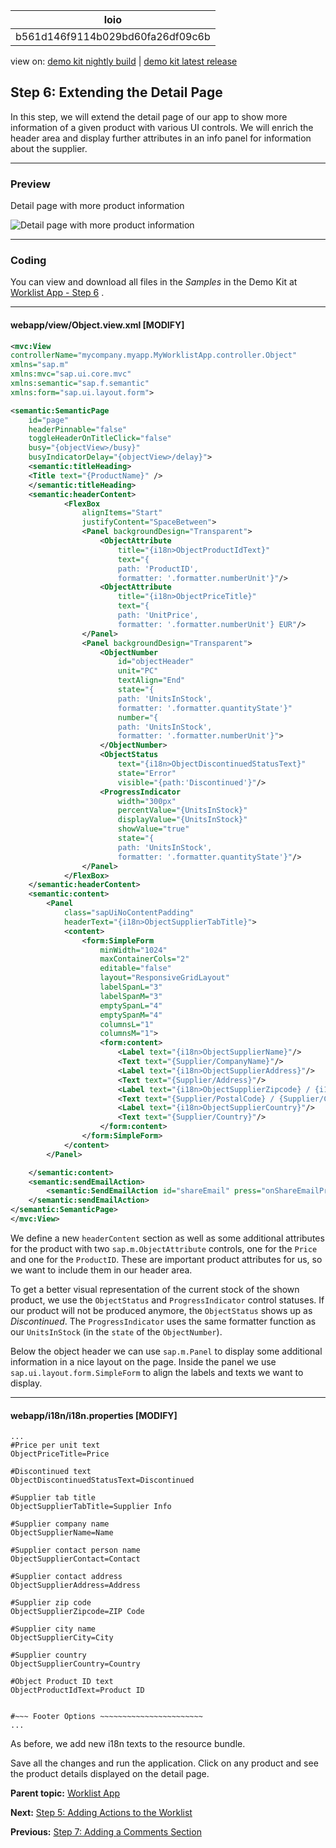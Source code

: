 <!-- loiob561d146f9114b029bd60fa26df09c6b -->

| loio |
| -----|
| b561d146f9114b029bd60fa26df09c6b |

<div id="loio">

view on: [demo kit nightly build](https://openui5nightly.hana.ondemand.com/#/topic/b561d146f9114b029bd60fa26df09c6b) | [demo kit latest release](https://openui5.hana.ondemand.com/#/topic/b561d146f9114b029bd60fa26df09c6b)</div>

## Step 6: Extending the Detail Page

In this step, we will extend the detail page of our app to show more information of a given product with various UI controls. We will enrich the header area and display further attributes in an info panel for information about the supplier.

***

### Preview

   
  
<a name="loiob561d146f9114b029bd60fa26df09c6b__fig_z3h_cty_c5"/>Detail page with more product information

 ![](loio49780e41de4e4766b41cdf65acf81ea2_HiRes.png "Detail page with more product information") 

***

### Coding

You can view and download all files in the *Samples* in the Demo Kit at [Worklist App - Step 6](https://openui5.hana.ondemand.com/#/entity/sap.m.tutorial.worklist/sample/sap.m.tutorial.worklist.06) .

***

#### webapp/view/Object.view.xml \[MODIFY\]

``` xml
<mvc:View
controllerName="mycompany.myapp.MyWorklistApp.controller.Object"
xmlns="sap.m"
xmlns:mvc="sap.ui.core.mvc"
xmlns:semantic="sap.f.semantic"
xmlns:form="sap.ui.layout.form">

<semantic:SemanticPage
    id="page"
    headerPinnable="false"
    toggleHeaderOnTitleClick="false"
    busy="{objectView>/busy}"
    busyIndicatorDelay="{objectView>/delay}">
    <semantic:titleHeading>
    <Title text="{ProductName}" />
    </semantic:titleHeading>
    <semantic:headerContent>
			<FlexBox
				alignItems="Start"
				justifyContent="SpaceBetween">
				<Panel backgroundDesign="Transparent">
					<ObjectAttribute
						title="{i18n>ObjectProductIdText}"
						text="{
						path: 'ProductID',
						formatter: '.formatter.numberUnit'}"/>
					<ObjectAttribute
						title="{i18n>ObjectPriceTitle}"
						text="{
						path: 'UnitPrice',
						formatter: '.formatter.numberUnit'} EUR"/>
				</Panel>
				<Panel backgroundDesign="Transparent">
					<ObjectNumber
						id="objectHeader"
						unit="PC"
						textAlign="End"
						state="{
						path: 'UnitsInStock',
						formatter: '.formatter.quantityState'}"
						number="{
						path: 'UnitsInStock',
						formatter: '.formatter.numberUnit'}">
					</ObjectNumber>
					<ObjectStatus
						text="{i18n>ObjectDiscontinuedStatusText}"
						state="Error"
						visible="{path:'Discontinued'}"/>
					<ProgressIndicator
						width="300px"
						percentValue="{UnitsInStock}"
						displayValue="{UnitsInStock}"
						showValue="true"
						state="{
						path: 'UnitsInStock',
						formatter: '.formatter.quantityState'}"/>
				</Panel>
			</FlexBox>
    </semantic:headerContent>
    <semantic:content>
        <Panel
            class="sapUiNoContentPadding"
            headerText="{i18n>ObjectSupplierTabTitle}">
            <content>
                <form:SimpleForm
                    minWidth="1024"
                    maxContainerCols="2"
                    editable="false"
                    layout="ResponsiveGridLayout"
                    labelSpanL="3"
                    labelSpanM="3"
                    emptySpanL="4"
                    emptySpanM="4"
                    columnsL="1"
                    columnsM="1">
                    <form:content>
                        <Label text="{i18n>ObjectSupplierName}"/>
                        <Text text="{Supplier/CompanyName}"/>
                        <Label text="{i18n>ObjectSupplierAddress}"/>
                        <Text text="{Supplier/Address}"/>
                        <Label text="{i18n>ObjectSupplierZipcode} / {i18n>ObjectSupplierCity}"/>
                        <Text text="{Supplier/PostalCode} / {Supplier/City}"/>
                        <Label text="{i18n>ObjectSupplierCountry}"/>
                        <Text text="{Supplier/Country}"/>
                    </form:content>
                </form:SimpleForm>
            </content>
        </Panel>

    </semantic:content>
    <semantic:sendEmailAction>
        <semantic:SendEmailAction id="shareEmail" press="onShareEmailPress"/>
    </semantic:sendEmailAction>
</semantic:SemanticPage>
</mvc:View>
```

We define a new `headerContent` section as well as some additional attributes for the product with two `sap.m.ObjectAttribute` controls, one for the `Price` and one for the `ProductID`. These are important product attributes for us, so we want to include them in our header area.

To get a better visual representation of the current stock of the shown product, we use the `ObjectStatus` and `ProgressIndicator` control statuses. If our product will not be produced anymore, the `ObjectStatus` shows up as *Discontinued*. The `ProgressIndicator` uses the same formatter function as our `UnitsInStock` \(in the `state` of the `ObjectNumber`\).

Below the object header we can use `sap.m.Panel` to display some additional information in a nice layout on the page. Inside the panel we use `sap.ui.layout.form.SimpleForm` to align the labels and texts we want to display.

***

#### webapp/i18n/i18n.properties \[MODIFY\]

``` prefs
...
#Price per unit text
ObjectPriceTitle=Price

#Discontinued text
ObjectDiscontinuedStatusText=Discontinued

#Supplier tab title
ObjectSupplierTabTitle=Supplier Info

#Supplier company name
ObjectSupplierName=Name

#Supplier contact person name
ObjectSupplierContact=Contact

#Supplier contact address
ObjectSupplierAddress=Address

#Supplier zip code
ObjectSupplierZipcode=ZIP Code

#Supplier city name
ObjectSupplierCity=City

#Supplier country
ObjectSupplierCountry=Country

#Object Product ID text
ObjectProductIdText=Product ID


#~~~ Footer Options ~~~~~~~~~~~~~~~~~~~~~~~
...
```

As before, we add new i18n texts to the resource bundle.

Save all the changes and run the application. Click on any product and see the product details displayed on the detail page.

**Parent topic:** [Worklist App](Worklist_App_6a6a621.md "In this tutorial we will build an app using OpenUI5 that, for example, a shop owner can use to manage his product stock levels.")

**Next:** [Step 5: Adding Actions to the Worklist](Step_5_Adding_Actions_to_the_Worklist_2da220f.md "Now we can easily spot shortages on our stock, but we would also like to take action and resolve it. Either we can decide to remove the product until the shortage is resolved or order new items of the product. In this step, we will add these actions to the footer of the worklist table.")

**Previous:** [Step 7: Adding a Comments Section](Step_7_Adding_a_Comments_Section_c73dfe3.md "In this step, we extend the product detail view by adding a feature allowing to add comments to the product.")

